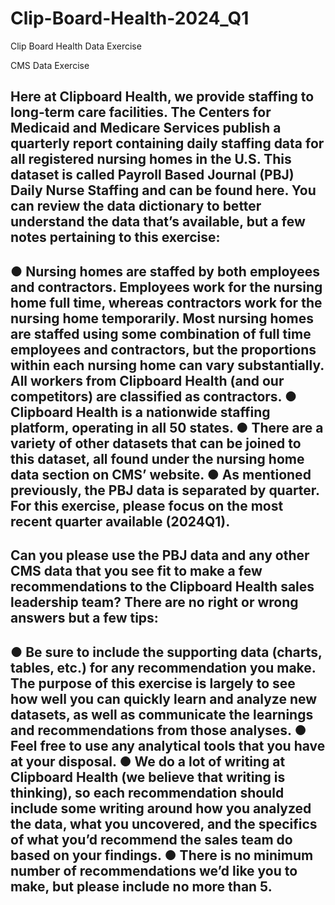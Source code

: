 # Clip-Board-Health-2024_Q1
Clip Board Health Data Exercise 

CMS Data Exercise

Here at Clipboard Health, we provide staffing to long-term care facilities. The Centers for Medicaid and Medicare Services publish a quarterly report containing daily staffing data for all registered nursing homes in the U.S. This dataset is called Payroll Based Journal (PBJ) Daily Nurse Staffing and can be found here. You can review the data dictionary to better understand the data that’s available, but a few notes pertaining to this exercise:
---
  ●	Nursing homes are staffed by both employees and contractors. Employees work for the nursing home full time, whereas contractors work for the nursing home temporarily. Most nursing homes are staffed using some combination of full time employees and contractors, but the proportions within each nursing home can vary substantially. All workers from Clipboard Health (and our competitors) are classified as contractors.
  ●	Clipboard Health is a nationwide staffing platform, operating in all 50 states.
  ●	There are a variety of other datasets that can be joined to this dataset, all found under the nursing home data section on CMS’ website. 
  ●	As mentioned previously, the PBJ data is separated by quarter. For this exercise, please focus on the most recent quarter available (2024Q1).
---
Can you please use the PBJ data and any other CMS data that you see fit to make a few recommendations to the Clipboard Health sales leadership team? There are no right or wrong answers but a few tips:
  ---  
  ●	Be sure to include the supporting data (charts, tables, etc.) for any recommendation you make. The purpose of this exercise is largely to see how well you can quickly learn and analyze new datasets, as well as communicate the learnings and recommendations from those analyses.
  ●	Feel free to use any analytical tools that you have at your disposal.
  ●	We do a lot of writing at Clipboard Health (we believe that writing is thinking), so each recommendation should include some writing around how you analyzed the data, what you uncovered, and the specifics of what you’d recommend the sales team do based on your findings.
  ●	There is no minimum number of recommendations we’d like you to make, but please include no more than 5.
---
